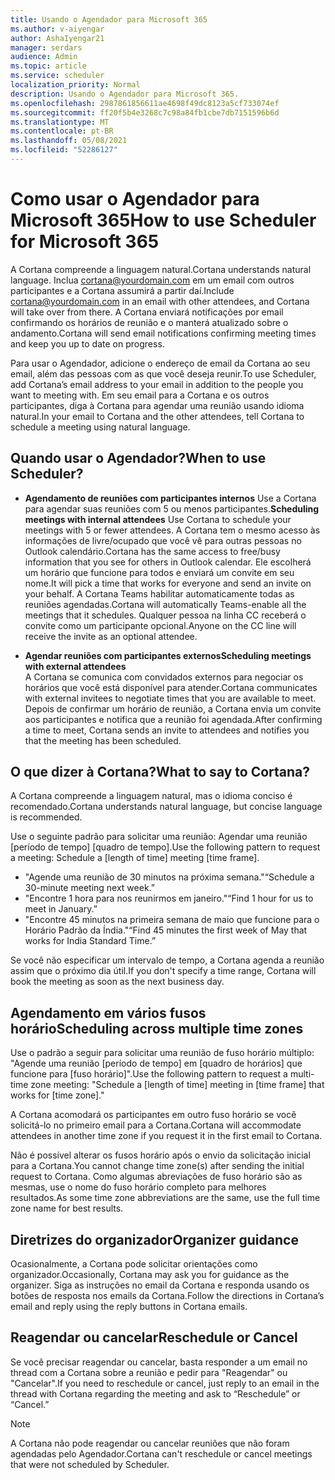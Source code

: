 ```yaml
---
title: Usando o Agendador para Microsoft 365
ms.author: v-aiyengar
author: AshaIyengar21
manager: serdars
audience: Admin
ms.topic: article
ms.service: scheduler
localization_priority: Normal
description: Usando o Agendador para Microsoft 365.
ms.openlocfilehash: 2987861856611ae4698f49dc8123a5cf733074ef
ms.sourcegitcommit: ff20f5b4e3268c7c98a84fb1cbe7db7151596b6d
ms.translationtype: MT
ms.contentlocale: pt-BR
ms.lasthandoff: 05/08/2021
ms.locfileid: "52286127"
---
```

# <a name="how-to-use-scheduler-for-microsoft-365"></a><span data-ttu-id="60545-103">Como usar o Agendador para Microsoft 365</span><span class="sxs-lookup"><span data-stu-id="60545-103">How to use Scheduler for Microsoft 365</span></span>

<span data-ttu-id="60545-104">A Cortana compreende a linguagem natural.</span><span class="sxs-lookup"><span data-stu-id="60545-104">Cortana understands natural language.</span></span> <span data-ttu-id="60545-105">Inclua cortana@yourdomain.com em um email com outros participantes e a Cortana assumirá a partir daí.</span><span class="sxs-lookup"><span data-stu-id="60545-105">Include cortana@yourdomain.com in an email with other attendees, and Cortana will take over from there.</span></span> <span data-ttu-id="60545-106">A Cortana enviará notificações por email confirmando os horários de reunião e o manterá atualizado sobre o andamento.</span><span class="sxs-lookup"><span data-stu-id="60545-106">Cortana will send email notifications confirming meeting times and keep you up to date on progress.</span></span>

<span data-ttu-id="60545-107">Para usar o Agendador, adicione o endereço de email da Cortana ao seu email, além das pessoas com as que você deseja reunir.</span><span class="sxs-lookup"><span data-stu-id="60545-107">To use Scheduler, add Cortana’s email address to your email in addition to the people you want to meeting with.</span></span> <span data-ttu-id="60545-108">Em seu email para a Cortana e os outros participantes, diga à Cortana para agendar uma reunião usando idioma natural.</span><span class="sxs-lookup"><span data-stu-id="60545-108">In your email to Cortana and the other attendees, tell Cortana to schedule a meeting using natural language.</span></span>  

## <a name="when-to-use-scheduler"></a><span data-ttu-id="60545-109">Quando usar o Agendador?</span><span class="sxs-lookup"><span data-stu-id="60545-109">When to use Scheduler?</span></span>

- <span data-ttu-id="60545-110">**Agendamento de reuniões com participantes internos** Use a Cortana para agendar suas reuniões com 5 ou menos participantes.</span><span class="sxs-lookup"><span data-stu-id="60545-110">**Scheduling meetings with internal attendees** Use Cortana to schedule your meetings with 5 or fewer attendees.</span></span> <span data-ttu-id="60545-111">A Cortana tem o mesmo acesso às informações de livre/ocupado que você vê para outras pessoas no Outlook calendário.</span><span class="sxs-lookup"><span data-stu-id="60545-111">Cortana has the same access to free/busy information that you see for others in Outlook calendar.</span></span> <span data-ttu-id="60545-112">Ele escolherá um horário que funcione para todos e enviará um convite em seu nome.</span><span class="sxs-lookup"><span data-stu-id="60545-112">It will pick a time that works for everyone and send an invite on your behalf.</span></span> <span data-ttu-id="60545-113">A Cortana Teams habilitar automaticamente todas as reuniões agendadas.</span><span class="sxs-lookup"><span data-stu-id="60545-113">Cortana will automatically Teams-enable all the meetings that it schedules.</span></span> <span data-ttu-id="60545-114">Qualquer pessoa na linha CC receberá o convite como um participante opcional.</span><span class="sxs-lookup"><span data-stu-id="60545-114">Anyone on the CC line will receive the invite as an optional attendee.</span></span>  

- <span data-ttu-id="60545-115">**Agendar reuniões com participantes externos**</span><span class="sxs-lookup"><span data-stu-id="60545-115">**Scheduling meetings with external attendees**</span></span>  
<span data-ttu-id="60545-116">A Cortana se comunica com convidados externos para negociar os horários que você está disponível para atender.</span><span class="sxs-lookup"><span data-stu-id="60545-116">Cortana communicates with external invitees to negotiate times that you are available to meet.</span></span> <span data-ttu-id="60545-117">Depois de confirmar um horário de reunião, a Cortana envia um convite aos participantes e notifica que a reunião foi agendada.</span><span class="sxs-lookup"><span data-stu-id="60545-117">After confirming a time to meet, Cortana sends an invite to attendees and notifies you that the meeting has been scheduled.</span></span>

## <a name="what-to-say-to-cortana"></a><span data-ttu-id="60545-118">O que dizer à Cortana?</span><span class="sxs-lookup"><span data-stu-id="60545-118">What to say to Cortana?</span></span>

<span data-ttu-id="60545-119">A Cortana compreende a linguagem natural, mas o idioma conciso é recomendado.</span><span class="sxs-lookup"><span data-stu-id="60545-119">Cortana understands natural language, but concise language is recommended.</span></span> 

<span data-ttu-id="60545-120">Use o seguinte padrão para solicitar uma reunião: Agendar uma reunião [período de tempo] [quadro de tempo].</span><span class="sxs-lookup"><span data-stu-id="60545-120">Use the following pattern to request a meeting: Schedule a [length of time] meeting [time frame].</span></span>  

- <span data-ttu-id="60545-121">"Agende uma reunião de 30 minutos na próxima semana."</span><span class="sxs-lookup"><span data-stu-id="60545-121">“Schedule a 30-minute meeting next week.”</span></span>  
- <span data-ttu-id="60545-122">"Encontre 1 hora para nos reunirmos em janeiro."</span><span class="sxs-lookup"><span data-stu-id="60545-122">“Find 1 hour for us to meet in January.”</span></span> 
- <span data-ttu-id="60545-123">"Encontre 45 minutos na primeira semana de maio que funcione para o Horário Padrão da Índia."</span><span class="sxs-lookup"><span data-stu-id="60545-123">“Find 45 minutes the first week of May that works for India Standard Time.”</span></span> 

<span data-ttu-id="60545-124">Se você não especificar um intervalo de tempo, a Cortana agenda a reunião assim que o próximo dia útil.</span><span class="sxs-lookup"><span data-stu-id="60545-124">If you don't specify a time range, Cortana will book the meeting as soon as the next business day.</span></span>

## <a name="scheduling-across-multiple-time-zones"></a><span data-ttu-id="60545-125">Agendamento em vários fusos horário</span><span class="sxs-lookup"><span data-stu-id="60545-125">Scheduling across multiple time zones</span></span>

<span data-ttu-id="60545-126">Use o padrão a seguir para solicitar uma reunião de fuso horário múltiplo: "Agende uma reunião [período de tempo] em [quadro de horários] que funcione para [fuso horário]".</span><span class="sxs-lookup"><span data-stu-id="60545-126">Use the following pattern to request a multi-time zone meeting: "Schedule a [length of time] meeting in [time frame] that works for [time zone]."</span></span> 

<span data-ttu-id="60545-127">A Cortana acomodará os participantes em outro fuso horário se você solicitá-lo no primeiro email para a Cortana.</span><span class="sxs-lookup"><span data-stu-id="60545-127">Cortana will accommodate attendees in another time zone if you request it in the first email to Cortana.</span></span>  

<span data-ttu-id="60545-128">Não é possível alterar os fusos horário após o envio da solicitação inicial para a Cortana.</span><span class="sxs-lookup"><span data-stu-id="60545-128">You cannot change time zone(s) after sending the initial request to Cortana.</span></span> <span data-ttu-id="60545-129">Como algumas abreviações de fuso horário são as mesmas, use o nome do fuso horário completo para melhores resultados.</span><span class="sxs-lookup"><span data-stu-id="60545-129">As some time zone abbreviations are the same, use the full time zone name for best results.</span></span>  

## <a name="organizer-guidance"></a><span data-ttu-id="60545-130">Diretrizes do organizador</span><span class="sxs-lookup"><span data-stu-id="60545-130">Organizer guidance</span></span>

<span data-ttu-id="60545-131">Ocasionalmente, a Cortana pode solicitar orientações como organizador.</span><span class="sxs-lookup"><span data-stu-id="60545-131">Occasionally, Cortana may ask you for guidance as the organizer.</span></span> <span data-ttu-id="60545-132">Siga as instruções no email da Cortana e responda usando os botões de resposta nos emails da Cortana.</span><span class="sxs-lookup"><span data-stu-id="60545-132">Follow the directions in Cortana’s email and reply using the reply buttons in Cortana emails.</span></span>

## <a name="reschedule-or-cancel"></a><span data-ttu-id="60545-133">Reagendar ou cancelar</span><span class="sxs-lookup"><span data-stu-id="60545-133">Reschedule or Cancel</span></span>

<span data-ttu-id="60545-134">Se você precisar reagendar ou cancelar, basta responder a um email no thread com a Cortana sobre a reunião e pedir para "Reagendar" ou "Cancelar".</span><span class="sxs-lookup"><span data-stu-id="60545-134">If you need to reschedule or cancel, just reply to an email in the thread with Cortana regarding the meeting and ask to “Reschedule” or “Cancel.”</span></span> 

> [!NOTE]
> <span data-ttu-id="60545-135">A Cortana não pode reagendar ou cancelar reuniões que não foram agendadas pelo Agendador.</span><span class="sxs-lookup"><span data-stu-id="60545-135">Cortana can't reschedule or cancel meetings that were not scheduled by Scheduler.</span></span>  
